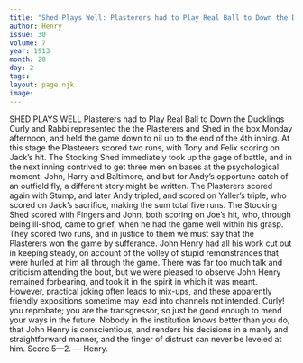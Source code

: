```yaml
---
title: "Shed Plays Well: Plasterers had to Play Real Ball to Down the Ducklings"
author: Henry
issue: 30
volume: 7
year: 1913
month: 20
day: 2
tags:
layout: page.njk
image:
---
```

SHED PLAYS WELL    Plasterers had to Play Real Ball to Down the Ducklings   Curly and Rabbi represented the the Plasterers and Shed in the box Monday afternoon, and held the game down to nil up to the end of the 4th inning. At this stage the Plasterers scored two runs, with Tony and Felix scoring on Jack’s hit. The Stocking Shed immediately took up the gage of battle, and in the next inning contrived to get three men on bases at the psychological moment: John, Harry and Baltimore, and but for Andy’s opportune catch of an outfield fly, a different story might be written. The Plasterers scored again with Stump, and later Andy tripled, and scored on Yaller’s triple, who scored on Jack’s sacrifice, making the sum total five runs. The Stocking Shed scored with Fingers and John, both scoring on Joe’s hit, who, through being ill-shod, came to grief, when he had the game well within his grasp. They scored two runs, and in justice to them we must say that the Plasterers won the game by sufferance. John Henry had all his work cut out in keeping steady, on account of the volley of stupid remonstrances that were hurled at him all through the game. There was far too much talk and criticism attending the bout, but we were pleased to observe John Henry remained forbearing, and took it in the spirit in which it was meant. However, practical joking often leads to mix-ups, and these apparently friendly expositions sometime may lead into channels not intended. Curly! you reprobate; you are the transgressor, so just be good enough to mend your ways in the future. Nobody in the institution knows better than you do, that John Henry is conscientious, and renders his decisions in a manly and straightforward manner, and the finger of distrust can never be leveled at him. Score 5—2. — Henry. 

